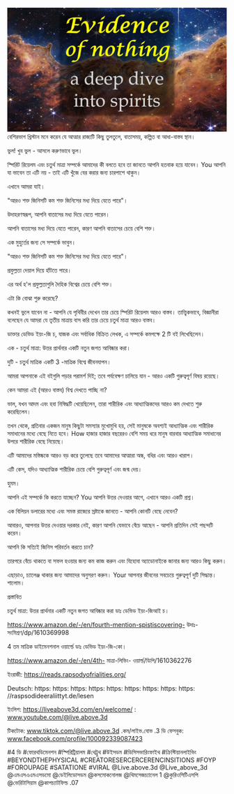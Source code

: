 ![Video cover image](../cover.jpg)
বেশিরভাগ খ্রিস্টান মনে করেন যে আত্মার রাজ্যটি কিছু তুলতুলে, বাতাসময়, কল্পিত বা আধা-বাস্তব স্থান।

ভুল! খুব ভুল - আসলে করুণভাবে ভুল।

স্পিরিট রিয়েলম এবং চতুর্থ মাত্রা সম্পর্কে আমাদের কী বলতে হবে তা জানতে আপনি হতবাক হয়ে যাবেন। You আপনি যা ভাবেন তা এটি নয় - তাই এটি খুঁজে বের করার জন্য চারপাশে থাকুন।

এখানে আমরা যাই।

"আরও শক্ত জিনিসটি কম শক্ত জিনিসের মধ্য দিয়ে যেতে পারে"।

উদাহরণস্বরূপ, আপনি বাতাসের মধ্য দিয়ে যেতে পারেন।

আপনি বাতাসের মধ্য দিয়ে যেতে পারেন, কারণ আপনি বাতাসের চেয়ে বেশি শক্ত।

এক মুহুর্তের জন্য সে সম্পর্কে ভাবুন।

"আরও শক্ত জিনিসটি কম শক্ত জিনিসের মধ্য দিয়ে যেতে পারে"।

প্রফুল্লতা দেয়াল দিয়ে হাঁটতে পারে।

এর অর্থ হ'ল প্রফুল্লতাগুলি দৈহিক বিশ্বের চেয়ে বেশি শক্ত।

এটা কি বোঝা শুরু করেছে?

কখনই ভুলে যাবেন না - আপনি যে পৃথিবীর দেখেন তার চেয়ে স্পিরিট রিয়েলম আরও বাস্তব। তাত্ত্বিকভাবে, বিজ্ঞানীরা বলেছেন যে আমরা যে তৃতীয় মাত্রায় বাস করি তার চেয়ে চতুর্থ মাত্রা আরও বাস্তব।

ডাক্তার ডেভিড ইয়ং-জি চ, যাজক এবং সর্বাধিক বিক্রিত লেখক, এ সম্পর্কে কমপক্ষে 2 টি বই লিখেছিলেন।

এক - চতুর্থ মাত্রা: উত্তর প্রার্থনার একটি নতুন জগত আবিষ্কার করা।

দুটি - চতুর্থ মাত্রিক একটি 3 -মাত্রিক বিশ্বে জীবনযাপন।

আমরা আপনাকে এই বইগুলি পড়ার পরামর্শ দিই; তবে পর্যবেক্ষণ চালিয়ে যান - আরও একটি গুরুত্বপূর্ণ বিষয় রয়েছে।

কেন আমরা এই (আরও বাস্তব) বিশ্ব দেখতে পাচ্ছি না?

ভাল, যখন আদম এবং হবা নিষিদ্ধটি খেয়েছিলেন, তারা শারীরিক এবং আধ্যাত্মিকদের আরও কম দেখতে শুরু করেছিলেন।

তখন থেকে, প্রতিবার একজন মানুষ কিছুটা সমস্যার মুখোমুখি হয়, সেই মানুষকে অবশ্যই আধ্যাত্মিক এবং শারীরিক সমাধানের মধ্যে বেছে নিতে হবে। How হাজার হাজার বছরেরও বেশি সময় ধরে মানুষ বারবার আধ্যাত্মিক সমাধানের উপরে শারীরিক বেছে নিয়েছে।

এটি আমাদের মস্তিষ্ককে আরও বড় করে তুলেছে তবে আমাদের আত্মারা অন্ধ, বধির এবং আরও খারাপ।

এটি কেস, যদিও আধ্যাত্মিক শারীরিক চেয়ে বেশি গুরুত্বপূর্ণ এবং জন্ম দেয়।

হুমম।

আপনি এই সম্পর্কে কি করতে যাচ্ছেন? You আপনি উত্তর দেওয়ার আগে, এখানে আরও একটি প্রশ্ন।

এক বিলিয়ন ডলারের মধ্যে এবং সমস্ত রাজ্যের স্রষ্টাকে জানতে - আপনি কোনটি বেছে নেবেন?

আবারও, আপনার উত্তর দেওয়ার দরকার নেই, কারণ আপনি যেভাবে বেঁচে আছেন - আপনি প্রতিদিন সেই পছন্দটি করেন।

আপনি কি সত্যিই জিনিস পরিবর্তন করতে চান?

তারপরে বেঁচে থাকতে বা সফল হওয়ার জন্য কম কাজ করুন এবং যিহোবা অ্যাডোনাইকে জানার জন্য আরও কিছু করুন।

এছাড়াও, চ্যালেঞ্জ থাকার জন্য আমাদের অনুসরণ করুন। Your আপনার জীবনের সবচেয়ে গুরুত্বপূর্ণ দুটি সিদ্ধান্ত। শালোম।

প্রস্তাবিত

চতুর্থ মাত্রা: উত্তর প্রার্থনার একটি নতুন জগত আবিষ্কার করা ডাঃ ডেভিড ইয়ং-জিআই চ।

https://www.amazon.de/-/en/fourth-mention-spistiscovering- উদাঃ-সংমিশ্রণ/dp/1610369998

4 তম মাত্রিক ডাইমেনশনাল ওয়ার্ল্ডে ডাঃ ডেভিড ইয়ং-জি-কো।

https://www.amazon.de/-/en/4th- মাত্রা-লিভিং- ওয়ার্ল্ড/ডিপি/1610362276

ইংরাজী: https://reads.rapsodyofrialities.org/

Deutsch: https: https: https: https: https: https: https: https: https: //raspsodideeraliittyt.de/lesen


ইংলিশ: https://liveabove3d.com/en/welcome/ : www.youtube.com/@live.above.3d

টিকটোক: www.tiktok.com/@live.above.3d .কম/লাইভ.বোভ .3 ডি
ফেসবুক: www.facebook.com/profile/100092339087423

#4 ডি #ফোরথডিমেনশন #স্পিরিট্রিয়ালম #থেট্রুথ #উইসডম #ডিসিসভারিংফাইথ #ক্রিস্টিয়ানলাইভিং #BEYONDTHEPHYSICAL #CREATORESERCERCERENCINSITIONS #FOYP #FOROUPAGE #SATATIONE #VIRAL
@Live.above.3d @Live_above_3d @এমএসএএমএসডমো @ডেইলিডোসডম @কসমোকনোলজ @থিমসেজচ্যানেল 1 @কুরিওসিটিএসপি @ভেরিটাসিয়াম @কাপচ্যাটফিল্ড .07














